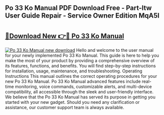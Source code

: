 ## Po 33 Ko Manual PDF Download Free - Part-Itw User Guide Repair - Service Owner Edition MqA5I

# <h2><a href="http://cf24013.oget.top/?id=Po+33+Ko+Manual">🔗Download New 👉🔴 Po 33 Ko Manual</a></h2>

[![Po 33 Ko Manual new download](https://i.imgur.com/5g1atiW.png)](http://cf24013.oget.top/?id=Po+33+Ko+Manual)
Hello and welcome to the user manual for your newly implemented Po 33 Ko Manual. This guide is here to help you make the most of your product by providing a comprehensive overview of its features, functions, and benefits. You will find step-by-step instructions for installation, usage, maintenance, and troubleshooting. Operating Instructions This manual outlines the correct operating procedures for your new Po 33 Ko Manual. Po 33 Ko Manual advanced features include real-time monitoring, voice commands, customizable alerts, and multi-device compatibility, all accessible through the sleek and user-friendly interface. We believe that the Po 33 Ko Manual has served its purpose in getting you started with your new gadget. Should you need any clarification or assistance, our customer support team is always available.
